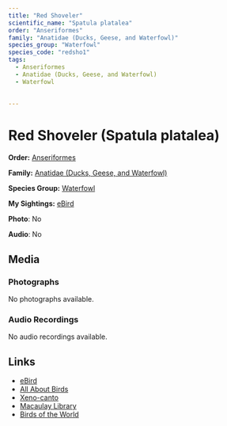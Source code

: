 ```yaml
---
title: "Red Shoveler"
scientific_name: "Spatula platalea"
order: "Anseriformes"
family: "Anatidae (Ducks, Geese, and Waterfowl)"
species_group: "Waterfowl"
species_code: "redsho1"
tags: 
  - Anseriformes
  - Anatidae (Ducks, Geese, and Waterfowl)
  - Waterfowl
  
  
---
```


# Red Shoveler (Spatula platalea)

**Order:** [Anseriformes](/tags/anseriformes)

**Family:** [Anatidae (Ducks, Geese, and Waterfowl)](/tags/anatidae-ducks-geese-and-waterfowl)

**Species Group:** [Waterfowl](/tags/waterfowl)

**My Sightings:** [eBird](https://ebird.org/lifelist?r=world&time=life&spp=redsho1)

**Photo**: No 

**Audio**: No

## Media
### Photographs
No photographs available.

### Audio Recordings
No audio recordings available.

## Links
* [eBird](https://ebird.org/species/redsho1) 
* [All About Birds](https://www.allaboutbirds.org/guide/redsho1) 
* [Xeno-canto](https://www.xeno-canto.org/species/spatula-platalea) 
* [Macaulay Library](https://search.macaulaylibrary.org/catalog?taxonCode=redsho1&sort=rating_rank_desc)
* [Birds of the World](https://birdsoftheworld.org/bow/species/redsho1)
